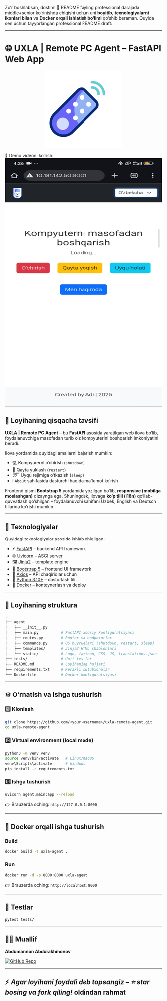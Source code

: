 Zo‘r boshlabsan, dostim! 🚀 README fayling professional darajada middle+senior ko‘rinishda chiqishi uchun uni **boyitib**, **texnologiyalarni ikonlari bilan** va **Docker orqali ishlatish bo‘limi** qo‘shib beraman. Quyida sen uchun tayyorlangan professional README draft:

---

# 🌐 UXLA | Remote PC Agent – FastAPI Web App
<p align="center">
<img src="agent/static/remote-control.gif" alt="Demo GIF" width="250" height="250">
</p>

🎥 Demo videoni ko‘rish:  
[<img src="agent/static/video/uxla-demo.jpg" width="800" height="800">](agent/static/video/uxla-demo.mp4)


## 📖 Loyihaning qisqacha tavsifi

**UXLA | Remote PC Agent** – bu **FastAPI** asosida yaratilgan web ilova bo‘lib, foydalanuvchiga masofadan turib o‘z kompyuterini boshqarish imkoniyatini beradi.

Ilova yordamida quyidagi amallarni bajarish mumkin:

* 💻 Kompyuterni o‘chirish (`shutdown`)
* 🔄 Qayta yuklash (`restart`)
* 😴 Uyqu rejimiga o‘tkazish (`sleep`)
* ℹ️ `About` sahifasida dasturchi haqida ma’lumot ko‘rish

Frontend qismi **Bootstrap 5** yordamida yozilgan bo‘lib, **responsive (mobilga moslashgan)** dizaynga ega.
Shuningdek, ilovaga **ko‘p tilli (i18n)** qo‘llab-quvvatlash qo‘shilgan – foydalanuvchi sahifani Uzbek, English va Deutsch tillarida ko‘rishi mumkin.

---

## 🚀 Texnologiyalar

Quyidagi texnologiyalar asosida ishlab chiqilgan:

* ⚡ [FastAPI](https://fastapi.tiangolo.com/) – backend API framework
* 🌐 [Uvicorn](https://www.uvicorn.org/) – ASGI server
* 🖼️ [Jinja2](https://jinja.palletsprojects.com/) – template engine
* 🎨 [Bootstrap 5](https://getbootstrap.com/) – frontend UI framework
* 📡 [Axios](https://axios-http.com/) – API chaqiriqlar uchun
* 🐍 [Python 3.10+](https://www.python.org/) – dasturlash tili
* 🐳 [Docker](https://www.docker.com/) – konteynerlash va deploy

---

## 📂 Loyihaning struktura

```bash
.
├── agent
│   ├── __init__.py
│   ├── main.py          # FastAPI asosiy konfiguratsiyasi
│   ├── routes.py        # Router va endpointlar
│   ├── commands.py      # OS buyruqlari (shutdown, restart, sleep)
│   ├── templates/       # Jinja2 HTML shablonlari
│   └── static/          # Logo, favicon, CSS, JS, translations.json 
├── tests/               # Unit testlar
├── README.md            # Loyihaning hujjati
├── requirements.txt     # Kerakli kutubxonalar
└── Dockerfile           # Docker konfiguratsiyasi
```

---

## ⚙️ O‘rnatish va ishga tushurish

### 1️⃣ Klonlash

```bash
git clone https://github.com/<your-username>/uxla-remote-agent.git
cd uxla-remote-agent
```

### 2️⃣ Virtual environment (local mode)

```bash
python3 -m venv venv
source venv/bin/activate   # Linux/MacOS
venv\Scripts\activate      # Windows
pip install -r requirements.txt
```

### 3️⃣ Ishga tushurish

```bash
uvicorn agent.main:app --reload
```

👉 Brauzerda oching: `http://127.0.0.1:8000`

---

## 🐳 Docker orqali ishga tushurish

### Build

```bash
docker build -t uxla-agent .
```

### Run

```bash
docker run -d -p 8000:8000 uxla-agent
```

👉 Brauzerda oching: `http://localhost:8000`

---

## 🧪 Testlar

```bash
pytest tests/
```

---


## 👨‍💻 Muallif

**Abdumannon Abdurakhmonov**

[![GitHub Repo](https://img.shields.io/badge/GitHub-aabdurakhmanov-blue?style=flat&logo=github)](https://github.com/aabdurakhmanov)

---

⚡ *Agar loyihani foydali deb topsangiz – ⭐ star bosing va fork qiling!*
oldindan rahmat
---
